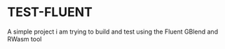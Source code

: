 # TEST-FLUENT
A simple project i am trying to build and test using the Fluent GBlend and RWasm tool 
